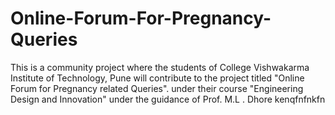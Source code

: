 # Online-Forum-For-Pregnancy-Queries

This is a community project where the students of College Vishwakarma Institute of Technology, Pune will contribute to the project titled "Online Forum for Pregnancy related Queries". under their course "Engineering Design and Innovation" under the guidance of Prof. M.L . Dhore
kenqfnfnkfn

